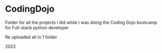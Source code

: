 # CodingDojo
Folder for all the projects i did while i was doing the Coding Dojo bootcamp for Full-stack python developer

Re uploaded all in 1 folder

2022

